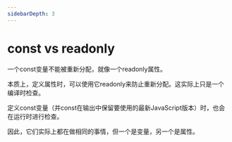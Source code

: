 ```yaml
---
sidebarDepth: 3
---
```

# const vs readonly
一个const变量不能被重新分配，就像一个readonly属性。

本质上，定义属性时，可以使用它readonly来防止重新分配。这实际上只是一个编译时检查。

定义const变量（并const在输出中保留要使用的最新JavaScript版本）时，也会在运行时进行检查。

因此，它们实际上都在做相同的事情，但一个是变量，另一个是属性。